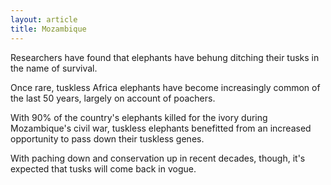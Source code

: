 ```yaml
---
layout: article
title: Mozambique
---
```


Researchers have found that elephants have behung ditching their tusks in the name of survival.

Once rare, tuskless Africa elephants have become increasingly common of the last 50 years, largely on account of poachers.

With 90% of the country's elephants killed for the ivory during Mozambique's civil war, tuskless elephants benefitted from an increased opportunity to pass down their tuskless genes.

With paching down and conservation up in recent decades, though, it's expected that tusks will come back in vogue.
